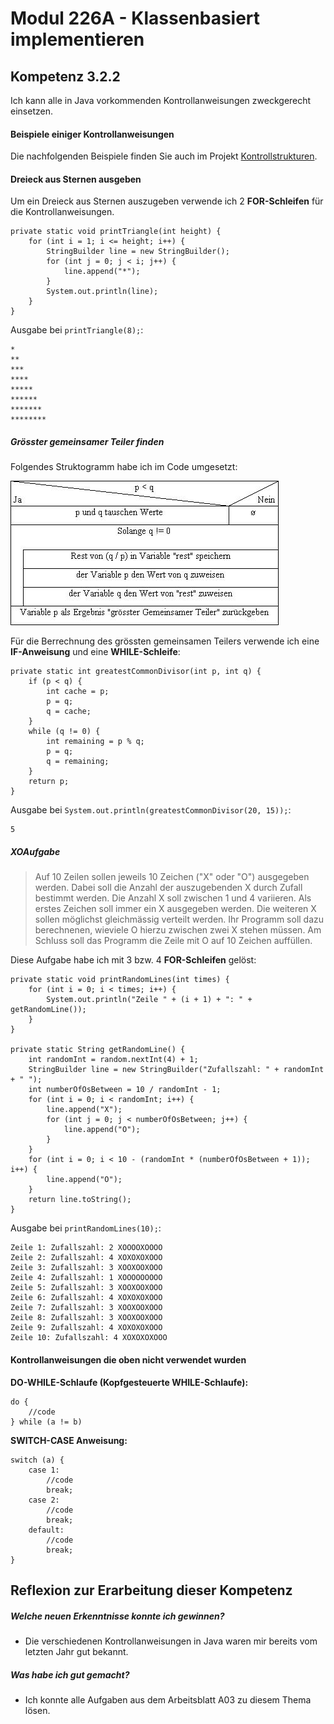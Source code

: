 # Modul 226A - Klassenbasiert implementieren
## Kompetenz 3.2.2
Ich kann alle in Java vorkommenden Kontrollanweisungen zweckgerecht einsetzen.

#### Beispiele einiger Kontrollanweisungen

Die nachfolgenden Beispiele finden Sie auch im Projekt [Kontrollstrukturen](../Projekte/kontrollstrukturen).

#### Dreieck aus Sternen ausgeben
Um ein Dreieck aus Sternen auszugeben verwende ich 2 **FOR-Schleifen** für die Kontrollanweisungen.
```
private static void printTriangle(int height) {
	for (int i = 1; i <= height; i++) {
		StringBuilder line = new StringBuilder();
		for (int j = 0; j < i; j++) {
			line.append("*");
		}
		System.out.println(line);
	}
}
```
Ausgabe bei `printTriangle(8);`:
```
*
**
***
****
*****
******
*******
********
```

##### Grösster gemeinsamer Teiler finden
Folgendes Struktogramm habe ich im Code umgesetzt:


![Struktogramm Grösster gemeinsamer Teiler](./pictures/StruktogrammGgt.jpg)


Für die Berrechnung des grössten gemeinsamen Teilers verwende ich eine **IF-Anweisung** und eine **WHILE-Schleife**:
```
private static int greatestCommonDivisor(int p, int q) {
	if (p < q) {
		int cache = p;
		p = q;
		q = cache;
	}
	while (q != 0) {
		int remaining = p % q;
		p = q;
		q = remaining;
	}
	return p;
}
```
Ausgabe bei `System.out.println(greatestCommonDivisor(20, 15));`:
```
5
```

##### XOAufgabe
> Auf 10 Zeilen sollen jeweils 10 Zeichen ("X" oder "O") ausgegeben werden. Dabei
soll die Anzahl der auszugebenden X durch Zufall bestimmt werden. Die Anzahl X
soll zwischen 1 und 4 variieren. Als erstes Zeichen soll immer ein X ausgegeben
werden. Die weiteren X sollen möglichst gleichmässig verteilt werden. Ihr
Programm soll dazu berechnenen, wieviele O hierzu zwischen zwei X stehen
müssen. Am Schluss soll das Programm die Zeile mit O auf 10 Zeichen auffüllen.

Diese Aufgabe habe ich mit 3 bzw. 4 **FOR-Schleifen** gelöst:

```
private static void printRandomLines(int times) {
	for (int i = 0; i < times; i++) {
		System.out.println("Zeile " + (i + 1) + ": " + getRandomLine());
	}
}

private static String getRandomLine() {
	int randomInt = random.nextInt(4) + 1;
	StringBuilder line = new StringBuilder("Zufallszahl: " + randomInt + " ");
	int numberOfOsBetween = 10 / randomInt - 1;
	for (int i = 0; i < randomInt; i++) {
		line.append("X");
		for (int j = 0; j < numberOfOsBetween; j++) {
			line.append("O");
		}
	}
	for (int i = 0; i < 10 - (randomInt * (numberOfOsBetween + 1)); i++) {
		line.append("O");
	}
	return line.toString();
}
```
Ausgabe bei `printRandomLines(10);`:
```
Zeile 1: Zufallszahl: 2 XOOOOXOOOO
Zeile 2: Zufallszahl: 4 XOXOXOXOOO
Zeile 3: Zufallszahl: 3 XOOXOOXOOO
Zeile 4: Zufallszahl: 1 XOOOOOOOOO
Zeile 5: Zufallszahl: 3 XOOXOOXOOO
Zeile 6: Zufallszahl: 4 XOXOXOXOOO
Zeile 7: Zufallszahl: 3 XOOXOOXOOO
Zeile 8: Zufallszahl: 3 XOOXOOXOOO
Zeile 9: Zufallszahl: 4 XOXOXOXOOO
Zeile 10: Zufallszahl: 4 XOXOXOXOOO
```

#### Kontrollanweisungen die oben nicht verwendet wurden

**DO-WHILE-Schlaufe (Kopfgesteuerte WHILE-Schlaufe):**
```
do {
	//code
} while (a != b)
```

**SWITCH-CASE Anweisung:**
```
switch (a) {
	case 1:
    	//code
        break;
    case 2:
    	//code
        break;
    default:
    	//code
    	break;
}
```


## Reflexion zur Erarbeitung dieser Kompetenz

##### Welche neuen Erkenntnisse konnte ich gewinnen?
- Die verschiedenen Kontrollanweisungen in Java waren mir bereits vom letzten Jahr gut bekannt.

##### Was habe ich gut gemacht?
- Ich konnte alle Aufgaben aus dem Arbeitsblatt A03 zu diesem Thema lösen.
